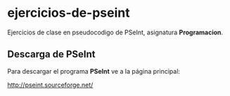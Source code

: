 # ejercicios-de-pseint

Ejercicios de clase en pseudocodigo de PSeInt, asignatura **Programacion**.

## Descarga de PSeInt

Para descargar el programa **PSeInt** ve a la página principal:

http://pseint.sourceforge.net/

